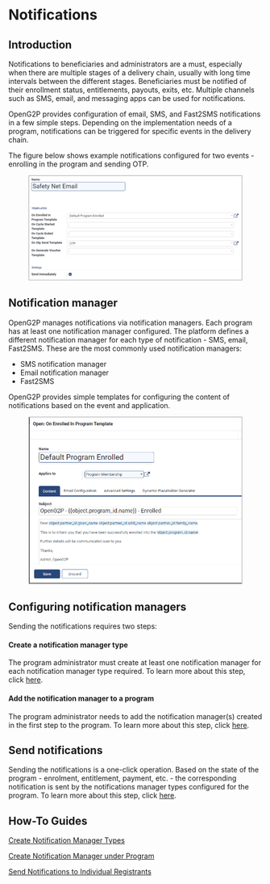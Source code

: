# Notifications

## Introduction

Notifications to beneficiaries and administrators are a must, especially when there are multiple stages of a delivery chain, usually with long time intervals between the different stages. Beneficiaries must be notified of their enrollment status, entitlements, payouts, exits, etc. Multiple channels such as SMS, email, and messaging apps can be used for notifications.

OpenG2P provides configuration of email, SMS, and Fast2SMS notifications in a few simple steps. Depending on the implementation needs of a program, notifications can be triggered for specific events in the delivery chain.

The figure below shows example notifications configured for two events - enrolling in the program and sending OTP.

<figure><img src="../.gitbook/assets/notification-events.png" alt=""><figcaption></figcaption></figure>

## Notification manager

OpenG2P manages notifications via notification managers. Each program has at least one notification manager configured. The platform defines a different notification manager for each type of notification - SMS, email, Fast2SMS. These are the most commonly used notification managers:

* SMS notification manager
* Email notification manager
* Fast2SMS&#x20;

OpenG2P provides simple templates for configuring the content of notifications based on the event and application.

<figure><img src="../.gitbook/assets/notification-template.png" alt=""><figcaption></figcaption></figure>

## Configuring notification managers

Sending the notifications requires two steps:

#### Create a notification manager type

The program administrator must create at least one notification manager for each notification manager type required. To learn more about this step, click [here](../guides/user-guides/create-notification-manager-types/).

#### Add the notification manager to a program

The program administrator needs to add the notification manager(s) created in the first step to the program. To learn more about this step, click [here](../guides/user-guides/configure-notification-manager.md).&#x20;

## Send notifications

Sending the notifications is a one-click operation. Based on the state of the program - enrolment, entitlement, payment, etc. - the corresponding notification is sent by the notifications manager types configured for the program. To learn more about this step, click [here](../guides/user-guides/send-notifications-to-individual-registrants.md).

## How-To Guides

[Create Notification Manager Types](../guides/user-guides/create-notification-manager-types/)

[Create Notification Manager under Program](../guides/user-guides/configure-notification-manager.md)

[Send Notifications to Individual Registrants](../guides/user-guides/send-notifications-to-individual-registrants.md)

